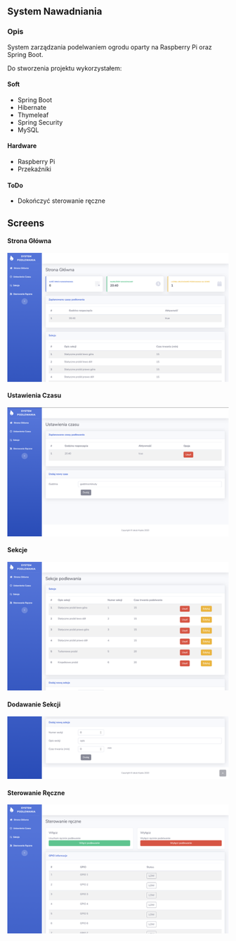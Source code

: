 ## System Nawadniania 

### Opis

System zarządzania podelwaniem ogrodu oparty na Raspberry Pi oraz Spring Boot.

Do stworzenia projektu wykorzystałem:

#### Soft
- Spring Boot
- Hibernate 
- Thymeleaf 
- Spring Security
- MySQL

#### Hardware
- Raspberry Pi 
- Przekaźniki 

#### ToDo
- Dokończyć sterowanie ręczne


## Screens
#### Strona Główna
![Preview1](./screens/img1.png)

#### Ustawienia Czasu
![Preview2](./screens/img2.png)

#### Sekcje
![Preview3](./screens/img3.png)

#### Dodawanie Sekcji 
![Preview4](./screens/img4.png)

#### Sterowanie Ręczne
![Preview5](./screens/img5.png)
